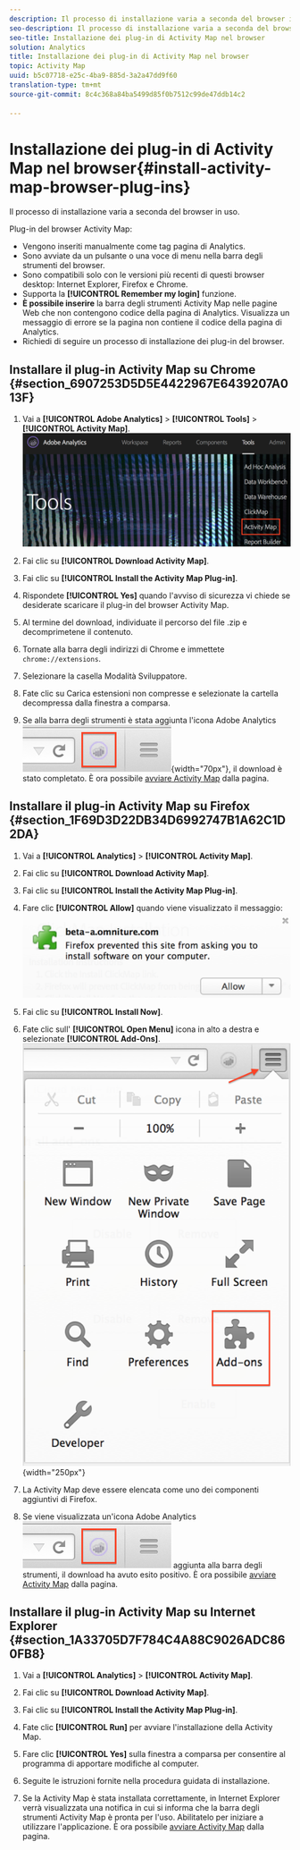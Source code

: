 ```yaml
---
description: Il processo di installazione varia a seconda del browser in uso.
seo-description: Il processo di installazione varia a seconda del browser in uso.
seo-title: Installazione dei plug-in di Activity Map nel browser
solution: Analytics
title: Installazione dei plug-in di Activity Map nel browser
topic: Activity Map
uuid: b5c07718-e25c-4ba9-885d-3a2a47dd9f60
translation-type: tm+mt
source-git-commit: 8c4c368a84ba5499d85f0b7512c99de47ddb14c2

---
```



# Installazione dei plug-in di Activity Map nel browser{#install-activity-map-browser-plug-ins}

Il processo di installazione varia a seconda del browser in uso.

Plug-in del browser Activity Map:

* Vengono inseriti manualmente come tag pagina di Analytics.
* Sono avviate da un pulsante o una voce di menu nella barra degli strumenti del browser.
* Sono compatibili solo con le versioni più recenti di questi browser desktop: Internet Explorer, Firefox e Chrome.
* Supporta la **[!UICONTROL Remember my login]** funzione.
* **È possibile inserire** la barra degli strumenti Activity Map nelle pagine Web che non contengono codice della pagina di Analytics. Visualizza un messaggio di errore se la pagina non contiene il codice della pagina di Analytics.
* Richiedi di seguire un processo di installazione dei plug-in del browser.

## Installare il plug-in Activity Map su Chrome {#section_6907253D5D5E4422967E6439207A013F}

1. Vai a **[!UICONTROL Adobe Analytics]** &gt; **[!UICONTROL Tools]** &gt; **[!UICONTROL Activity Map]**.  ![](assets/install_am.png)

1. Fai clic su **[!UICONTROL Download Activity Map]**.
1. Fai clic su **[!UICONTROL Install the Activity Map Plug-in]**.
1. Rispondete **[!UICONTROL Yes]** quando l'avviso di sicurezza vi chiede se desiderate scaricare il plug-in del browser Activity Map.
1. Al termine del download, individuate il percorso del file .zip e decomprimetene il contenuto.
1. Tornate alla barra degli indirizzi di Chrome e immettete `chrome://extensions`.
1. Selezionare la casella Modalità Sviluppatore.
1. Fate clic su Carica estensioni non compresse e selezionate la cartella decompressa dalla finestra a comparsa.
1. Se alla barra degli strumenti è stata aggiunta l'icona Adobe Analytics ![](assets/an_icon.png){width="70px"}, il download è stato completato. È ora possibile [avviare Activity Map](/help/analyze/activity-map/activitymap-getting-started/activitymap-getting-started-users/activitymap-launch.md) dalla pagina.

## Installare il plug-in Activity Map su Firefox {#section_1F69D3D22DB34D6992747B1A62C1D2DA}

1. Vai a **[!UICONTROL Analytics]** &gt; **[!UICONTROL Activity Map]**.

1. Fai clic su **[!UICONTROL Download Activity Map]**.
1. Fai clic su **[!UICONTROL Install the Activity Map Plug-in]**.
1. Fare clic **[!UICONTROL Allow]** quando viene visualizzato il messaggio: ![](assets/firefox_install2.png)

1. Fai clic su **[!UICONTROL Install Now]**.
1. Fate clic sull' **[!UICONTROL Open Menu]** icona in alto a destra e selezionate **[!UICONTROL Add-Ons]**. ![](assets/firefox_install3.png){width="250px"}

1. La Activity Map deve essere elencata come uno dei componenti aggiuntivi di Firefox.
1. Se viene visualizzata un'icona Adobe Analytics ![](assets/an_icon.png) aggiunta alla barra degli strumenti, il download ha avuto esito positivo. È ora possibile [avviare Activity Map](/help/analyze/activity-map/activitymap-getting-started/activitymap-getting-started-users/activitymap-launch.md) dalla pagina.

## Installare il plug-in Activity Map su Internet Explorer {#section_1A33705D7F784C4A88C9026ADC860FB8}

1. Vai a **[!UICONTROL Analytics]** &gt; **[!UICONTROL Activity Map]**.

1. Fai clic su **[!UICONTROL Download Activity Map]**.
1. Fai clic su **[!UICONTROL Install the Activity Map Plug-in]**.
1. Fate clic **[!UICONTROL Run]** per avviare l'installazione della Activity Map.
1. Fare clic **[!UICONTROL Yes]** sulla finestra a comparsa per consentire al programma di apportare modifiche al computer.
1. Seguite le istruzioni fornite nella procedura guidata di installazione.
1. Se la Activity Map è stata installata correttamente, in Internet Explorer verrà visualizzata una notifica in cui si informa che la barra degli strumenti Activity Map è pronta per l'uso. Abilitatelo per iniziare a utilizzare l'applicazione. È ora possibile [avviare Activity Map](/help/analyze/activity-map/activitymap-getting-started/activitymap-getting-started-users/activitymap-launch.md) dalla pagina.
